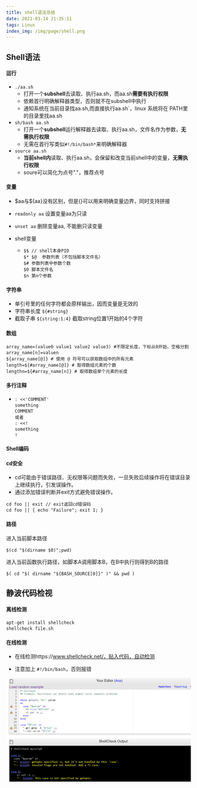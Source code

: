 ```yaml
---
title: shell语法总结
date: 2021-03-14 21:35:11
tags: Linux
index_img: /img/page/shell.png
---
```


## Shell语法

#### 运行

+ `./aa.sh`
  + 打开一个**subshell**去读取、执行aa.sh，而aa.sh**需要有执行权限**
  + 依赖首行明确解释器类型，否则就不在subshell中执行
  + 通知系统在当前目录找aa.sh,而直接执行aa.sh`，linux 系统将在 PATH里的目录里找aa.sh
+ `sh/bash aa.sh`  
  + 打开一个**subshell**运行解释器去读取、执行aa.sh，文件名作为参数，**无需执行权限**
  + 无需在首行写类似`#!/bin/bash*`来明确解释器
+ `source aa.sh`
  + **当前shell内**读取、执行aa.sh，会保留和改变当前shell中的变量，**无需执行权限**
  + soure可以简化为点号"."，推荐点号

#### 变量

+ \$aa与\${aa}没有区别，但是{}可以用来明确变量边界，同时支持拼接

+ `readonly aa` 设置变量aa为只读

+ `unset aa` 删除变量aa, 不能删只读变量

+ shell变量

  + ```
    $$ // shell本身PID
    $* $@  参数列表（不包括脚本文件名）
    $# 参数列表中参数个数
    $0 脚本文件名
    $n 第n个参数
    ```

#### 字符串

+ 单引号里的任何字符都会原样输出，因而变量是无效的
+ 字符串长度 `${#string}`
+ 截取子串 `${string:1:4}` 截取string位置1开始的4个字符

#### 数组

```shell
array_name=(value0 value1 value2 value3) #不限定长度，下标从0开始，空格分割
array_name[n]=valuen 
${array_name[@]} # 使用 @ 符号可以获取数组中的所有元素
length=${#array_name[@]} # 取得数组元素的个数
lengthn=${#array_name[n]} # 取得数组单个元素的长度
```



#### 多行注释

+ ```shell
  : <<'COMMENT'  
  something
  COMMENT
  或者
  : <<! 
  something
  !
  ```

#### Shell编码

#### cd安全

+ cd可能由于错误路径、无权限等问题而失败，一旦失败后续操作将在错误目录上继续执行，引发误操作。
+ 通过添加错误判断并exit方式避免错误操作。

```shell
cd foo || exit // exit返回cd错误码
cd foo || { echo "Failure"; exit 1; }
```

#### 路径

进入当前脚本路径

```shell
$(cd "$(dirname $0)";pwd)
```

进入当前函数执行路径，如脚本A调用脚本B，在B中执行则得到B的路径

```shell
$( cd "$( dirname "${BASH_SOURCE[0]}" )" && pwd )
```



## 静波代码检视

#### 离线检测

```shell
apt-get install shellcheck
shellcheck file.sh
```

#### 在线检测

+ 在线检测https://www.shellcheck.net/，贴入代码，自动检测

+ 注意加上 `#!/bin/bash`，否则报错

![shellcheck示意](/img/shell-check.png)